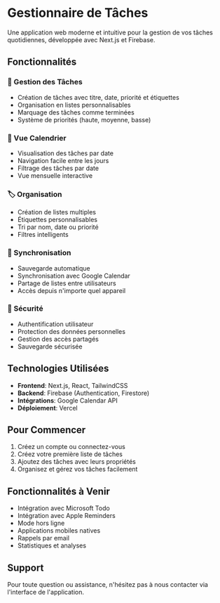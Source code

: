 # Gestionnaire de Tâches

Une application web moderne et intuitive pour la gestion de vos tâches quotidiennes, développée avec Next.js et Firebase.

## Fonctionnalités

### 📝 Gestion des Tâches
- Création de tâches avec titre, date, priorité et étiquettes
- Organisation en listes personnalisables
- Marquage des tâches comme terminées
- Système de priorités (haute, moyenne, basse)

### 📅 Vue Calendrier
- Visualisation des tâches par date
- Navigation facile entre les jours
- Filtrage des tâches par date
- Vue mensuelle interactive

### 🏷️ Organisation
- Création de listes multiples
- Étiquettes personnalisables
- Tri par nom, date ou priorité
- Filtres intelligents

### 🔄 Synchronisation
- Sauvegarde automatique
- Synchronisation avec Google Calendar
- Partage de listes entre utilisateurs
- Accès depuis n'importe quel appareil

### 🔐 Sécurité
- Authentification utilisateur
- Protection des données personnelles
- Gestion des accès partagés
- Sauvegarde sécurisée

## Technologies Utilisées

- **Frontend**: Next.js, React, TailwindCSS
- **Backend**: Firebase (Authentication, Firestore)
- **Intégrations**: Google Calendar API
- **Déploiement**: Vercel

## Pour Commencer

1. Créez un compte ou connectez-vous
2. Créez votre première liste de tâches
3. Ajoutez des tâches avec leurs propriétés
4. Organisez et gérez vos tâches facilement

## Fonctionnalités à Venir

- Intégration avec Microsoft Todo
- Intégration avec Apple Reminders
- Mode hors ligne
- Applications mobiles natives
- Rappels par email
- Statistiques et analyses

## Support

Pour toute question ou assistance, n'hésitez pas à nous contacter via l'interface de l'application.